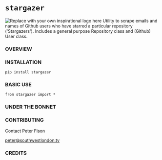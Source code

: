 # `stargazer`
![Replace with your own inspirational logo here](https://github.com/PFython/easypypi/blob/main/easypypi.png?raw=true)
Utility to scrape emails and names of Github users who have starred a particular repository ('Stargazers').  Includes a general purpose Repository class and (Github) User class.
### OVERVIEW

### INSTALLATION

```
pip install stargazer
```

### BASIC USE

```
from stargazer import *
```

### UNDER THE BONNET

### CONTRIBUTING

Contact Peter Fison

peter@southwestlondon.tv

### CREDITS
